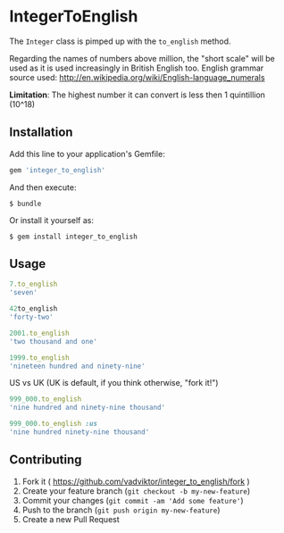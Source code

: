 # IntegerToEnglish

The ```Integer``` class is pimped up with the ```to_english``` method.

Regarding the names of numbers above million, the "short scale" will be used as it is used increasingly in British English too.
English grammar source used: http://en.wikipedia.org/wiki/English-language_numerals

**Limitation**: The highest number it can convert is less then 1 quintillion (10^18)

## Installation

Add this line to your application's Gemfile:

```ruby
gem 'integer_to_english'
```

And then execute:

    $ bundle

Or install it yourself as:

    $ gem install integer_to_english

## Usage

```ruby
7.to_english
'seven'
```

```ruby
42to_english
'forty-two'
```

```ruby
2001.to_english
'two thousand and one'
```

```ruby
1999.to_english
'nineteen hundred and ninety-nine'
```

US vs UK (UK is default, if you think otherwise, "fork it!")

```ruby
999_000.to_english
'nine hundred and ninety-nine thousand'
```

```ruby
999_000.to_english :us
'nine hundred ninety-nine thousand'
```

## Contributing

1. Fork it ( https://github.com/vadviktor/integer_to_english/fork )
2. Create your feature branch (`git checkout -b my-new-feature`)
3. Commit your changes (`git commit -am 'Add some feature'`)
4. Push to the branch (`git push origin my-new-feature`)
5. Create a new Pull Request
